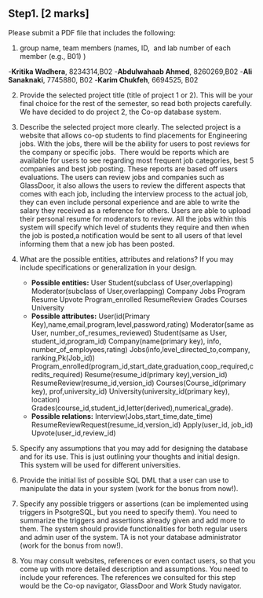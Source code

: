 

## Step1. [2 marks]

Please submit a PDF file that includes the following:

1. group name, team members (names, ID,  and lab number of each member (e.g., B01) )
 
 -**Kritika Wadhera**, 8234314,B02
 -**Abdulwahaab Ahmed**, 8260269,B02
 -**Ali Sanaknaki**,  7745880, B02
 -**Karim Chukfeh**, 6694525, B02

2. Provide the selected project title (title of project 1 or 2). This will be your final choice for the rest of the semester, so read both projects carefully. 
    We have decided to do project 2, the Co-op database system.

3. Describe the selected project more clearly. 
    The selected project is a website that allows co-op students to find placements for Engineering jobs. With the jobs, there will be the ability for users to post reviews for the company or specific jobs.  There would be reports which are available for users to see regarding most frequent job categories, best 5 companies and best job posting. These reports are based off users evaluations. The users can review jobs and companies such as GlassDoor, it also allows the users to review the different aspects that comes with each job, including the interview process to the actual job, they can even include personal experience and are able to write the salary they received as a reference for others. Users are able to upload their personal resume for moderators to review. All the jobs within this system will specify which level of students they require and then when the job is posted,a notification would be sent to all users of that level informing them that a new job has been posted.

4. What are the possible entities, attributes and relations? If you may include specifications or generalization in your design.  
    - **Possible entities:**
    User
    Student(subclass of User,overlapping)
    Moderator(subclass of User,overlapping)
    Company
    Jobs
    Program
    Resume
    Upvote
    Program_enrolled
    ResumeReview
    Grades
    Courses 
    University
    - **Possible attributes:**
    User(id(Primary Key),name,email,program,level,password,rating)
    Moderator(same as User, number_of_resumes_reviewed)
    Student(same as User, student_id,program_id) 
    Company(name(primary key), info, number_of_employees,rating)
    Jobs(info,level_directed_to,company, ranking,Pk(Job_id))
    Program_enrolled(program_id,start_date,graduation,coop_required,credits_required)
    Resume(resume_id(primary key),version_id)
    ResumeReview(resume_id,version_id)
    Courses(Course_id(primary key), prof,university_id)
    University(university_id(primary key), location)
    Grades(course_id,student_id,letter(derived),numerical_grade).
    - **Possible relations:**
    Interview(Jobs,start_time,date_time)
    ResumeReviewRequest(resume_id,version_id)
    Apply(user_id, job_id)
    Upvote(user_id,review_id)

5. Specify any assumptions that you may add for designing the database and for its use. This is just outlining your thoughts and initial design.  
    This system will be used for different universities.

6. Provide the initial list of possible SQL DML that a user can use to manipulate the data in your system (work for the bonus from now!). 

7. Specify any possible triggers or assertions (can be implemented using triggers in PsotgreSQL, but you need to specify them). You need to summarize the triggers and assertions already given and add more to them. The system should provide functionalities for both regular users and admin user of the system. TA is not your database administrator (work for the bonus from now!). 

8. You may consult websites, references or even contact users, so that you come up with more detailed description and assumptions. You need to include your references. 
    The references we consulted for this step would be the Co-op navigator, GlassDoor and Work Study navigator.

